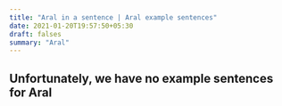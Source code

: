 ```yaml
---
title: "Aral in a sentence | Aral example sentences"
date: 2021-01-20T19:57:50+05:30
draft: falses
summary: "Aral"
---
```

## Unfortunately, we have no example sentences for Aral                 
